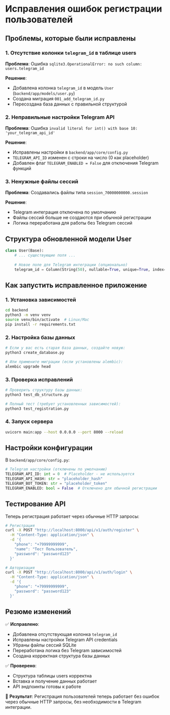 # Исправления ошибок регистрации пользователей

## Проблемы, которые были исправлены

### 1. Отсутствие колонки `telegram_id` в таблице users
**Проблема**: Ошибка `sqlite3.OperationalError: no such column: users.telegram_id`

**Решение**:
- Добавлена колонка `telegram_id` в модель `User` (`backend/app/models/user.py`)
- Создана миграция `001_add_telegram_id.py`
- Пересоздана база данных с правильной структурой

### 2. Неправильные настройки Telegram API
**Проблема**: Ошибка `invalid literal for int() with base 10: 'your_telegram_api_id'`

**Решение**:
- Исправлены настройки в `backend/app/core/config.py`
- `TELEGRAM_API_ID` изменен с строки на число (0 как placeholder)
- Добавлен флаг `TELEGRAM_ENABLED = False` для отключения Telegram функций

### 3. Ненужные файлы сессий
**Проблема**: Создавались файлы типа `session_70000000000.session`

**Решение**:
- Telegram интеграция отключена по умолчанию
- Файлы сессий больше не создаются при обычной регистрации
- Логика переработана для работы без Telegram сессий

## Структура обновленной модели User

```python
class User(Base):
    # ... существующие поля ...
    
    # Новое поле для Telegram интеграции (опционально)
    telegram_id = Column(String(50), nullable=True, unique=True, index=True)
```

## Как запустить исправленное приложение

### 1. Установка зависимостей
```bash
cd backend
python3 -m venv venv
source venv/bin/activate  # Linux/Mac
pip install -r requirements.txt
```

### 2. Настройка базы данных
```bash
# Если у вас есть старая база данных, создайте новую:
python3 create_database.py

# Или примените миграции (если установлены alembic):
alembic upgrade head
```

### 3. Проверка исправлений
```bash
# Проверить структуру базы данных:
python3 test_db_structure.py

# Полный тест (требует установленных зависимостей):
python3 test_registration.py
```

### 4. Запуск сервера
```bash
uvicorn main:app --host 0.0.0.0 --port 8000 --reload
```

## Настройки конфигурации

В `backend/app/core/config.py`:

```python
# Telegram настройки (отключены по умолчанию)
TELEGRAM_API_ID: int = 0  # Placeholder - не используется
TELEGRAM_API_HASH: str = "placeholder_hash" 
TELEGRAM_BOT_TOKEN: str = "placeholder_token"
TELEGRAM_ENABLED: bool = False  # Отключено для обычной регистрации
```

## Тестирование API

Теперь регистрация работает через обычные HTTP запросы:

```bash
# Регистрация
curl -X POST "http://localhost:8000/api/v1/auth/register" \
  -H "Content-Type: application/json" \
  -d '{
    "phone": "+79999999999",
    "name": "Тест Пользователь", 
    "password": "password123"
  }'

# Авторизация
curl -X POST "http://localhost:8000/api/v1/auth/login" \
  -H "Content-Type: application/json" \
  -d '{
    "phone": "+79999999999",
    "password": "password123"
  }'
```

## Резюме изменений

✅ **Исправлено**:
- Добавлена отсутствующая колонка `telegram_id`
- Исправлены настройки Telegram API credentials  
- Убраны файлы сессий SQLite
- Переработана логика без Telegram зависимостей
- Создана корректная структура базы данных

✅ **Проверено**:
- Структура таблицы users корректна
- Вставка и получение данных работает
- API эндпоинты готовы к работе

🎉 **Результат**: Регистрация пользователей теперь работает без ошибок через обычные HTTP запросы, без необходимости в Telegram интеграции.